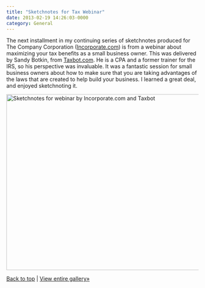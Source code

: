 ```yaml
---
title: "Sketchnotes for Tax Webinar"
date: 2013-02-19 14:26:03-0000
category: General
---
```


The next installment in my continuing series of sketchnotes produced for The Company Corporation (<a href="http://www.incorporate.com" title="The Company Corporation">Incorporate.com</a>) is from a webinar about maximizing your tax benefits as a small business owner. This was delivered by Sandy Botkin, from <a href="https://taxbot.com" title="Taxbot.com" target="_blank">Taxbot.com</a>. He is a CPA and a former trainer for the IRS, so his perspective was invaluable. It was a fantastic session for small business owners about how to make sure that you are taking advantages of the laws that are created to help build your business. I learned a great deal, and enjoyed sketchnoting it.

<a href="http://benjaminsnorris.files.wordpress.com/2013/02/taxes-sketchnotes.jpg"><img src="http://benjaminsnorris.files.wordpress.com/2013/02/taxes-sketchnotes.jpg?w=580" alt="Sketchnotes for webinar by Incorporate.com and Taxbot" width="580" height="462" class="alignnone size-large wp-image-965" /></a>

<a href="#top">Back to top</a> | <a title="Sketchnotes Gallery" href="http://benjaminsnorris.wordpress.com/sketchnotes/sketchnotes-gallery/">View entire gallery»</a>